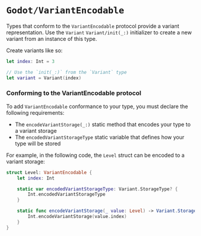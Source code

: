 # ``Godot/VariantEncodable``

Types that conform to the `VariantEncodable` protocol
provide a variant representation.
Use the `Variant` ``Variant/init(_:)`` initializer to
create a new variant from an instance of this type.

Create variants like so:

```swift
let index: Int = 3

// Use the `init(_:)` from the `Variant` type
let variant = Variant(index)
```

### Conforming to the VariantEncodable protocol

To add `VariantEncodable` conformance to your type, you must declare the following requirements:
- The `encodeVariantStorage(_:)` static method that encodes your type to a variant storage
- The `encodedVariantStorageType` static variable that defines how your type will be stored

For example, in the following code, the `Level` struct can be encoded to a variant storage:

```swift
struct Level: VariantEncodable {
    let index: Int

    static var encodedVariantStorageType: Variant.StorageType? {
        Int.encodedVariantStorageType
    }

    static func encodeVariantStorage(_ value: Level) -> Variant.Storage {
        Int.encodeVariantStorage(value.index)
    }
}
```
